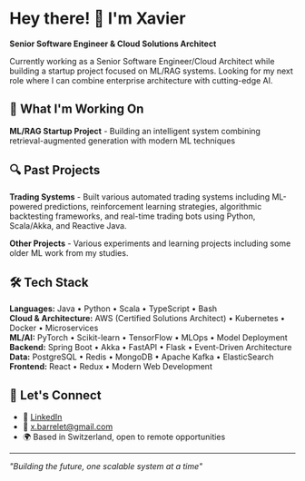 # Hey there! 👋 I'm Xavier

**Senior Software Engineer & Cloud Solutions Architect**

Currently working as a Senior Software Engineer/Cloud Architect while building a startup project focused on ML/RAG systems. Looking for my next role where I can combine enterprise architecture with cutting-edge AI.

## 🚀 What I'm Working On

**ML/RAG Startup Project** - Building an intelligent system combining retrieval-augmented generation with modern ML techniques

## 🔍 Past Projects

**Trading Systems** - Built various automated trading systems including ML-powered predictions, reinforcement learning strategies, algorithmic backtesting frameworks, and real-time trading bots using Python, Scala/Akka, and Reactive Java.

**Other Projects** - Various experiments and learning projects including some older ML work from my studies.

## 🛠️ Tech Stack

**Languages:** Java • Python • Scala • TypeScript • Bash  
**Cloud & Architecture:** AWS (Certified Solutions Architect) • Kubernetes • Docker • Microservices  
**ML/AI:** PyTorch • Scikit-learn • TensorFlow • MLOps • Model Deployment  
**Backend:** Spring Boot • Akka • FastAPI • Flask • Event-Driven Architecture  
**Data:** PostgreSQL • Redis • MongoDB • Apache Kafka • ElasticSearch  
**Frontend:** React • Redux • Modern Web Development  

## 🤝 Let's Connect

- 💼 [LinkedIn](https://linkedin.com/in/xbarrelet)
- 📧 x.barrelet@gmail.com
- 🌍 Based in Switzerland, open to remote opportunities

---

*"Building the future, one scalable system at a time"*
